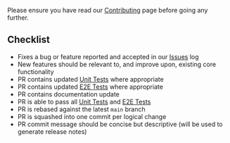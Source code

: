 <!-- markdownlint-disable first-line-h1 -->
Please ensure you have read our [Contributing](./Contributing) page before going any further.

## Checklist

- Fixes a bug or feature reported and accepted in our [Issues][Issues] log
- New features should be relevant to, and improve upon, existing core functionality
- PR contains updated [Unit Tests][Unit-Tests] where appropriate
- PR contains updated [E2E Tests][E2E-Tests] where appropriate
- PR contains documentation update
- PR is able to pass all [Unit Tests][Unit-Tests] and [E2E Tests][E2E-Tests]
- PR is rebased against the latest `main` branch
- PR is squashed into one commit per logical change
- PR commit message should be concise but descriptive (will be used to generate release notes)

<!--Reference links in article-->

[Issues]:     https://github.com/Azure/terraform-azurerm-caf-enterprise-scale/issues "Our issues log"
[Unit-Tests]: https://github.com/Azure/terraform-azurerm-caf-enterprise-scale/blob/main/tests/pipelines/tests-unit.yml "Unit tests YAML"
[E2E-Tests]: https://github.com/Azure/terraform-azurerm-caf-enterprise-scale/blob/main/tests/pipelines/tests-e2e.yml "E2E tests YAML"
